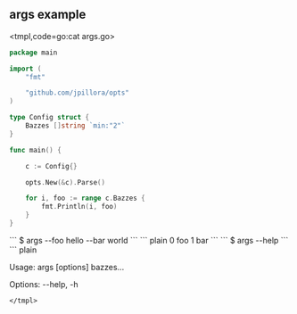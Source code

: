## args example

<tmpl,code=go:cat args.go>
``` go 
package main

import (
	"fmt"

	"github.com/jpillora/opts"
)

type Config struct {
	Bazzes []string `min:"2"`
}

func main() {

	c := Config{}

	opts.New(&c).Parse()

	for i, foo := range c.Bazzes {
		fmt.Println(i, foo)
	}
}
```
</tmpl>
```
$ args --foo hello --bar world
```
<tmpl,code:go run args.go foo bar>
``` plain 
0 foo
1 bar
```
</tmpl>
```
$ args --help
```
<tmpl,code:go run args.go --help>
``` plain 

  Usage: args [options] bazzes...
  
  Options:
  --help, -h
  

```
</tmpl>
